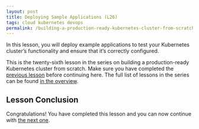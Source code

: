 ```yaml
---
layout: post
title: Deploying Sample Applications (L26)
tags: cloud kubernetes devops
permalink: /building-a-production-ready-kubernetes-cluster-from-scratch/lesson-26
---
```


In this lesson, you will deploy example applications to test your Kubernetes
cluster’s functionality and ensure that it’s correctly configured.

This is the twenty-sixth lesson in the series on building a production-ready
Kubernetes cluster from scratch. Make sure you have completed the
[previous lesson](/building-a-production-ready-kubernetes-cluster-from-scratch/lesson-25)
before continuing here. The full list of lessons in the series can be found
[in the overview](/building-a-production-ready-kubernetes-cluster-from-scratch).

## Lesson Conclusion

<!-- TODO -->

Congratulations! You have completed this lesson and you can now continue with
[the next one](/building-a-production-ready-kubernetes-cluster-from-scratch/lesson-27).
